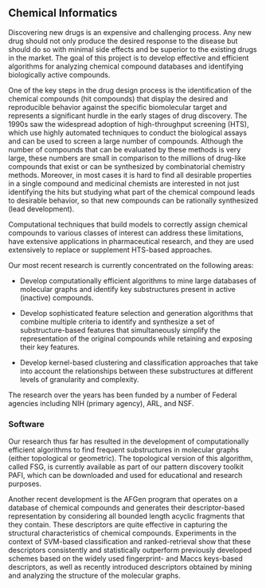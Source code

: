 ## Chemical Informatics

Discovering new drugs is an expensive and challenging process. Any new drug should
not only produce the desired response to the disease but should do so with minimal
side effects and be superior to the existing drugs in the market. The goal of this
project is to develop effective and efficient algorithms for analyzing chemical
compound databases and identifying biologically active compounds.

One of the key steps in the drug design process is the identification of the chemical
compounds (hit compounds) that display the desired and reproducible behavior against
the specific biomolecular target and represents a significant hurdle in the early
stages of drug discovery. The 1990s saw the widespread adoption of high-throughput
screening (HTS), which use highly automated techniques to conduct the biological
assays and can be used to screen a large number of compounds. Although the number of
compounds that can be evaluated by these methods is very large, these numbers are
small in comparison to the millions of drug-like compounds that exist or can be
synthesized by combinatorial chemistry methods. Moreover, in most cases it is hard to
find all desirable properties in a single compound and medicinal chemists are
interested in not just identifying the hits but studying what part of the chemical
compound leads to desirable behavior, so that new compounds can be rationally
synthesized (lead development).

Computational techniques that build models to correctly assign chemical compounds to
various classes of interest can address these limitations, have extensive
applications in pharmaceutical research, and they are used extensively to replace or
supplement HTS-based approaches.

Our most recent research is currently concentrated on the following areas:

* Develop computationally efficient algorithms to mine large databases of molecular 
  graphs and identify key substructures present in active (inactive) compounds.

* Develop sophisticated feature selection and generation algorithms that combine
multiple criteria to identify and synthesize a set of substructure-based features
that simultaneously simplify the representation of the original compounds while
retaining and exposing their key features.

* Develop kernel-based clustering and classification approaches that take into
  account the relationships between these substructures at different levels of
  granularity and complexity.

The research over the years has been funded by a number of Federal agencies including
NIH (primary agency), ARL, and NSF.

### Software

Our research thus far has resulted in the development of computationally efficient
algorithms to find frequent substructures in molecular graphs (either topological or
geometric). The topological version of this algorithm, called FSG, is currently
available as part of our pattern discovery toolkit PAFI, which can be downloaded and
used for educational and research purposes.

Another recent development is the AFGen program that operates on a database of
chemical compounds and generates their descriptor-based representation by considering
all bounded length acyclic fragments that they contain. These descriptors are quite
effective in capturing the structural characteristics of chemical compounds.
Experiments in the context of SVM-based classification and ranked-retrieval show that
these descriptors consistently and statistically outperform previously developed
schemes based on the widely used fingerprint- and Maccs keys-based descriptors, as
well as recently introduced descriptors obtained by mining and analyzing the
structure of the molecular graphs.
